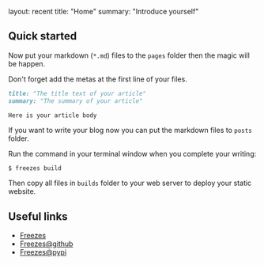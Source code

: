 layout: recent
title:  "Home"
summary: "Introduce yourself"

## Quick started

Now put your markdown (`*.md`) files to the `pages` folder then the magic will be happen.

Don't forget add the metas at the first line of your files.

```markdown
title: "The title text of your article"
summary: "The summary of your article"

Here is your article body
```

If you want to write your blog now you can put the markdown files to `posts` folder.

Run the command in your terminal window when you complete your writing:

```
$ freezes build
```

Then copy all files in `builds` folder to your web server to deploy your static website.

## Useful links

- [Freezes](http://freezes.dotnetage.com)
- [Freezes@github](https://github.com/dotnetage/freezes)
- [Freezes@pypi](https://pypi.python.org/pypi/Freezes)